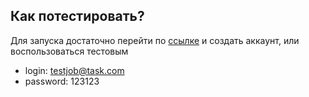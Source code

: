 ## Как потестировать?

Для запуска достаточно перейти по [ссылке](https://todo-4cb53.web.app/) и создать аккаунт, или воспользоваться тестовым 
+ login: testjob@task.com
+ password: 123123
